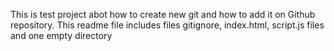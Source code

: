This is test project abot how to create new git and how to add it on Github repository.
This readme file includes files gitignore, index.html, script.js files and one empty directory